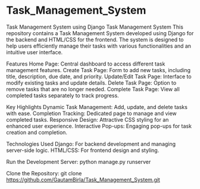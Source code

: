 # Task_Management_System
Task Management System using Django
Task Management System
This repository contains a Task Management System developed using Django for the backend and HTML/CSS for the frontend. The system is designed to help users efficiently manage their tasks with various functionalities and an intuitive user interface.

Features
Home Page: Central dashboard to access different task management features.
Create Task Page: Form to add new tasks, including title, description, due date, and priority.
Update/Edit Task Page: Interface to modify existing tasks and update details.
Delete Task Page: Option to remove tasks that are no longer needed.
Complete Task Page: View all completed tasks separately to track progress.

Key Highlights
Dynamic Task Management: Add, update, and delete tasks with ease.
Completion Tracking: Dedicated page to manage and view completed tasks.
Responsive Design: Attractive CSS styling for an enhanced user experience.
Interactive Pop-ups: Engaging pop-ups for task creation and completion.

Technologies Used
Django: For backend development and managing server-side logic.
HTML/CSS: For frontend design and styling.

Run the Development Server:
python manage.py runserver

Clone the Repository:
git clone https://github.com/GautamBirla/Task_Management_System.git
